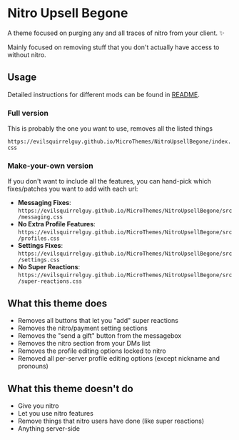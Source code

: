 # Nitro Upsell Begone
A theme focused on purging any and all traces of nitro from your client. :sparkles:

Mainly focused on removing stuff that you don't actually have access to without nitro.

## Usage
Detailed instructions for different mods can be found in [README](README.md).

### Full version
This is probably the one you want to use, removes all the listed things

`https://evilsquirrelguy.github.io/MicroThemes/NitroUpsellBegone/index.css`

### Make-your-own version
If you don't want to include all the features, you can hand-pick which fixes/patches you want to add with each url:

* **Messaging Fixes**: `https://evilsquirrelguy.github.io/MicroThemes/NitroUpsellBegone/src/messaging.css`
* **No Extra Profile Features**: `https://evilsquirrelguy.github.io/MicroThemes/NitroUpsellBegone/src/profiles.css`
* **Settings Fixes**: `https://evilsquirrelguy.github.io/MicroThemes/NitroUpsellBegone/src/settings.css`
* **No Super Reactions**: `https://evilsquirrelguy.github.io/MicroThemes/NitroUpsellBegone/src/super-reactions.css`


## What this theme does
* Removes all buttons that let you "add" super reactions
* Removes the nitro/payment setting sections
* Removes the "send a gift" button from the messagebox
* Removes the nitro section from your DMs list
* Removes the profile editing options locked to nitro
* Removed all per-server profile editing options (except nickname and pronouns)

## What this theme doesn't do
* Give you nitro
* Let you use nitro features
* Remove things that nitro users have done (like super reactions)
* Anything server-side
